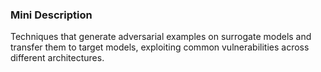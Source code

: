 ### Mini Description

Techniques that generate adversarial examples on surrogate models and transfer them to target models, exploiting common vulnerabilities across different architectures.
